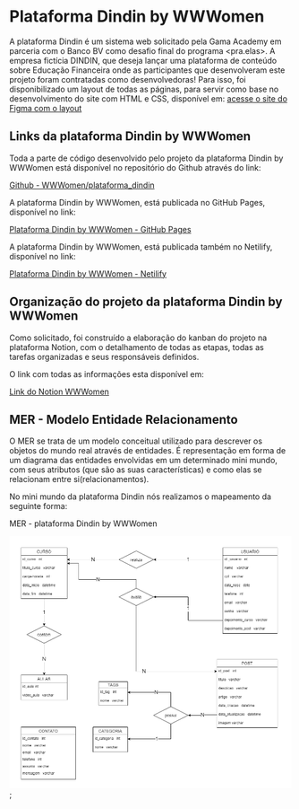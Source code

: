 # Plataforma Dindin by WWWomen

A plataforma Dindin é um sistema web solicitado pela Gama Academy em parceria com o Banco BV como desafio final do programa &lt;pra.elas>. 
A empresa fictícia DINDIN, que deseja lançar uma plataforma de conteúdo sobre Educação Financeira onde as participantes que desenvolveram este projeto foram contratadas como desenvolvedoras!
Para isso, foi disponibilizado um layout de todas as páginas, para servir como base no desenvolvimento do site com HTML e CSS, disponível em: [acesse o site do Figma com o layout](https://www.figma.com/file/fBQ1nm00ynNQPK9GBwyMBc/dindin?node-id=0%3A1)




## Links da plataforma Dindin by WWWomen

Toda a parte de código desenvolvido pelo projeto da plataforma Dindin by WWWomen está disponível no repositório do Github através do link:

[Github - WWWomen/plataforma_dindin](https://github.com/WWWomen/plataforma_dindin)


A plataforma Dindin by WWWomen, está publicada no GitHub Pages, disponível no link: 

[Plataforma Dindin by WWWomen - GitHub Pages](https://wwwomen.github.io/plataforma_dindin/)  


A plataforma Dindin by WWWomen, está publicada também no Netilify, disponível no link: 

[Plataforma Dindin by WWWomen - Netilify](https://wwwomen.netlify.app)




## Organização do projeto da plataforma Dindin by WWWomen

Como solicitado, foi construído a elaboração do kanban do projeto na plataforma Notion, com o detalhamento de todas as etapas, todas as tarefas organizadas e seus responsáveis definidos.

O link com todas as informações esta disponível em:

[Link do Notion WWWomen](https://gboorges.notion.site/gboorges/4ddbf4a312f2425fb19609ca6b3ace81?v=4c78458850d348b9b5bb6d02f320528e)




## MER - Modelo Entidade Relacionamento

O MER se trata de um modelo conceitual utilizado para descrever os objetos do mundo real através de entidades. É representação em forma de um diagrama das entidades envolvidas em um determinado mini mundo, com seus atributos (que são as suas características) e como elas se relacionam entre si(relacionamentos).

No mini mundo da plataforma Dindin nós realizamos o mapeamento da seguinte forma:

MER - plataforma Dindin by WWWomen

![MER - plataforma Dindin by WWWomen](/img/MER_DINDIN.png 'Imagem do MER - plataforma Dindin by WWWomen');



